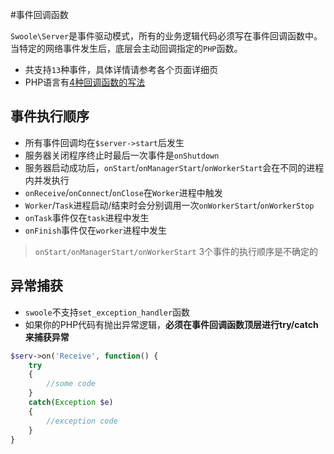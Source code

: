 #事件回调函数

 `Swoole\Server`是事件驱动模式，所有的业务逻辑代码必须写在事件回调函数中。当特定的网络事件发生后，底层会主动回调指定的`PHP`函数。

* 共支持`13`种事件，具体详情请参考各个页面详细页
* PHP语言有[4种回调函数的写法](/wiki/page/458.html)

事件执行顺序
----
* 所有事件回调均在`$server->start`后发生
* 服务器关闭程序终止时最后一次事件是`onShutdown`
* 服务器启动成功后，`onStart`/`onManagerStart`/`onWorkerStart`会在不同的进程内并发执行
* `onReceive`/`onConnect`/`onClose`在`Worker`进程中触发
* `Worker`/`Task`进程启动/结束时会分别调用一次`onWorkerStart`/`onWorkerStop`
* `onTask`事件仅在`task`进程中发生
* `onFinish`事件仅在`worker`进程中发生

> `onStart/onManagerStart/onWorkerStart` 3个事件的执行顺序是不确定的  

异常捕获
----
* `swoole`不支持`set_exception_handler`函数
* 如果你的PHP代码有抛出异常逻辑，__必须在事件回调函数顶层进行try/catch来捕获异常__

```php
$serv->on('Receive', function() {
    try
    {
        //some code
    }
    catch(Exception $e)
    {
        //exception code
    }
}
```




